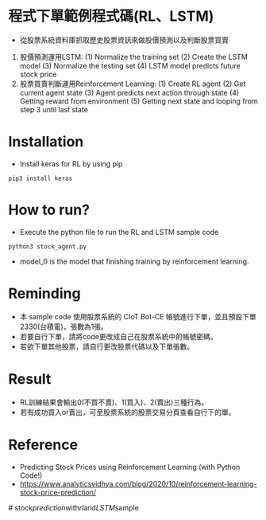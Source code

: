 # 程式下單範例程式碼(RL、LSTM)

-   從股票系統資料庫抓取歷史股票資訊來做股價預測以及判斷股票買賣
1. 股價預測運用LSTM:
    (1) Normalize the training set
    (2) Create the LSTM model
    (3) Normalize the testing set
    (4) LSTM model predicts future stock price
2. 股票買賣判斷運用Reinforcement Learning:
    (1) Create RL agent
    (2) Get current agent state
    (3) Agent predicts next action through state
    (4) Getting reward from environment
    (5) Getting next state and looping from step 3 until last state


# Installation

-   Install keras for RL by using pip

```bash=
pip3 install keras
```


# How to run?

-   Execute the python file to run the RL and LSTM sample code

```bash=
python3 stock_agent.py
```

-   model_0 is the model that finishing training by reinforcement learning.


# Reminding

-   本 sample code 使用股票系統的 CIoT Bot-CE 帳號進行下單，並且預設下單2330(台積電)，張數為1張。
-   若要自行下單，請將code更改成自己在股票系統中的帳號密碼。
-   若欲下單其他股票，請自行更改股票代碼以及下單張數。


# Result

-   RL訓練結果會輸出0(不買不賣)、1(買入)、2(賣出)三種行為。
-   若有成功買入or賣出，可至股票系統的股票交易分頁查看自行下的單。


# Reference

-   Predicting Stock Prices using Reinforcement Learning (with Python Code!)
-   https://www.analyticsvidhya.com/blog/2020/10/reinforcement-learning-stock-price-prediction/


#   s t o c k _ p r e d i c t i o n _ w i t h _ r l _ a n d _ L S T M _ s a m p l e  
 